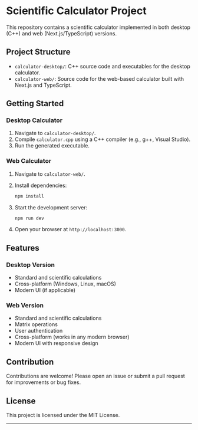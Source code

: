 # Scientific Calculator Project

This repository contains a scientific calculator implemented in both desktop (C++) and web (Next.js/TypeScript) versions.

## Project Structure

- `calculator-desktop/`: C++ source code and executables for the desktop calculator.
- `calculator-web/`: Source code for the web-based calculator built with Next.js and TypeScript.

## Getting Started

### Desktop Calculator

1. Navigate to `calculator-desktop/`.
2. Compile `calculator.cpp` using a C++ compiler (e.g., g++, Visual Studio).
3. Run the generated executable.

### Web Calculator

1. Navigate to `calculator-web/`.
2. Install dependencies:

   ```powershell
   npm install
   ```

3. Start the development server:

   ```powershell
   npm run dev
   ```

4. Open your browser at `http://localhost:3000`.

## Features

### Desktop Version

- Standard and scientific calculations
- Cross-platform (Windows, Linux, macOS)
- Modern UI (if applicable)

### Web Version

- Standard and scientific calculations
- Matrix operations
- User authentication
- Cross-platform (works in any modern browser)
- Modern UI with responsive design

## Contribution

Contributions are welcome! Please open an issue or submit a pull request for improvements or bug fixes.

## License

This project is licensed under the MIT License.

---
